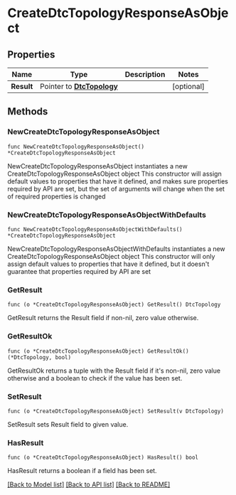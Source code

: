 # CreateDtcTopologyResponseAsObject

## Properties

Name | Type | Description | Notes
------------ | ------------- | ------------- | -------------
**Result** | Pointer to [**DtcTopology**](DtcTopology.md) |  | [optional] 

## Methods

### NewCreateDtcTopologyResponseAsObject

`func NewCreateDtcTopologyResponseAsObject() *CreateDtcTopologyResponseAsObject`

NewCreateDtcTopologyResponseAsObject instantiates a new CreateDtcTopologyResponseAsObject object
This constructor will assign default values to properties that have it defined,
and makes sure properties required by API are set, but the set of arguments
will change when the set of required properties is changed

### NewCreateDtcTopologyResponseAsObjectWithDefaults

`func NewCreateDtcTopologyResponseAsObjectWithDefaults() *CreateDtcTopologyResponseAsObject`

NewCreateDtcTopologyResponseAsObjectWithDefaults instantiates a new CreateDtcTopologyResponseAsObject object
This constructor will only assign default values to properties that have it defined,
but it doesn't guarantee that properties required by API are set

### GetResult

`func (o *CreateDtcTopologyResponseAsObject) GetResult() DtcTopology`

GetResult returns the Result field if non-nil, zero value otherwise.

### GetResultOk

`func (o *CreateDtcTopologyResponseAsObject) GetResultOk() (*DtcTopology, bool)`

GetResultOk returns a tuple with the Result field if it's non-nil, zero value otherwise
and a boolean to check if the value has been set.

### SetResult

`func (o *CreateDtcTopologyResponseAsObject) SetResult(v DtcTopology)`

SetResult sets Result field to given value.

### HasResult

`func (o *CreateDtcTopologyResponseAsObject) HasResult() bool`

HasResult returns a boolean if a field has been set.


[[Back to Model list]](../README.md#documentation-for-models) [[Back to API list]](../README.md#documentation-for-api-endpoints) [[Back to README]](../README.md)


